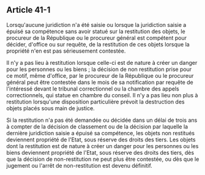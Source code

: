 Article 41-1
----
Lorsqu'aucune juridiction n'a été saisie ou lorsque la juridiction saisie a
épuisé sa compétence sans avoir statué sur la restitution des objets, le
procureur de la République ou le procureur général est compétent pour décider,
d'office ou sur requête, de la restitution de ces objets lorsque la propriété
n'en est pas sérieusement contestée.

Il n'y a pas lieu à restitution lorsque celle-ci est de nature à créer un danger
pour les personnes ou les biens ; la décision de non restitution prise pour ce
motif, même d'office, par le procureur de la République ou le procureur général
peut être contestée dans le mois de sa notification par requête de l'intéressé
devant le tribunal correctionnel ou la chambre des appels correctionnels, qui
statue en chambre du conseil. Il n'y a pas lieu non plus à restitution
lorsqu'une disposition particulière prévoit la destruction des objets placés
sous main de justice.

Si la restitution n'a pas été demandée ou décidée dans un délai de trois ans à
compter de la décision de classement ou de la décision par laquelle la dernière
juridiction saisie a épuisé sa compétence, les objets non restitués deviennent
propriété de l'Etat, sous réserve des droits des tiers. Les objets dont la
restitution est de nature à créer un danger pour les personnes ou les biens
deviennent propriété de l'Etat, sous réserve des droits des tiers, dès que la
décision de non-restitution ne peut plus être contestée, ou dès que le jugement
ou l'arrêt de non-restitution est devenu définitif.
